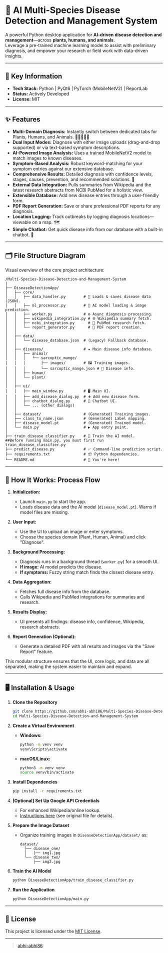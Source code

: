 
# 🦠 AI Multi-Species Disease Detection and Management System

A powerful Python desktop application for **AI-driven disease detection and management**—across **plants, humans, and animals**.  
Leverage a pre-trained machine learning model to assist with preliminary diagnosis, and empower your research or field work with data-driven insights.

---

## 🚀 Key Information

- **Tech Stack:** Python | PyQt6 | PyTorch (MobileNetV2) | ReportLab
- **Status:** Actively Developed
- **License:** MIT

---

## ✨ Features

- **Multi-Domain Diagnosis:** Instantly switch between dedicated tabs for Plants, Humans, and Animals. 🌳🧑‍🤝‍🧑🐅
- **Dual Input Modes:** Diagnose with either image uploads (drag-and-drop supported) or via text-based symptom descriptions.
- **AI-Powered Image Analysis:** Uses a trained MobileNetV2 model to match images to known diseases.
- **Symptom-Based Analysis:** Robust keyword-matching for your symptom entries against our extensive database.
- **Comprehensive Results:** Detailed diagnosis with confidence levels, stages, causes, prevention, and recommended solutions. 📄
- **External Data Integration:** Pulls summaries from Wikipedia and the latest research abstracts from NCBI PubMed for a holistic view.
- **Extensible Database:** Add new disease entries through a user-friendly form.
- **PDF Report Generation:** Save or share professional PDF reports for any diagnosis.
- **Location Logging:** Track outbreaks by logging diagnosis locations—viewable on a map. 🗺️
- **Simple Chatbot:** Get quick disease info from our database with a built-in chatbot. 🤖

---

## 🗂️ File Structure Diagram

Visual overview of the core project architecture:

```
/Multi-Species-Disease-Detection-and-Management-System
|
├── DiseaseDetectionApp/
│   ├── core/
│   │   ├── data_handler.py        # 🧠 Loads & saves disease data (JSON).
│   │   ├── ml_processor.py        # 🤖 AI model loading & image prediction.
│   │   ├── worker.py              # ⚙️ Async diagnosis processing.
│   │   ├── wikipedia_integration.py # 🌐 Wikipedia summary fetch.
│   │   ├── ncbi_integration.py      # 🔬 PubMed research fetch.
│   │   └── report_generator.py      # 📄 PDF report creation.
│   │
│   ├── data/
│   │   └── disease_database.json  # (Legacy) Fallback database.
│   │
│   ├── diseases/                  # ★ Main disease info database.
│   │   ├── animal/
│   │   │   └── sarcoptic_mange/
│   │   │       ├── images/        # 🖼️ Training images.
│   │   │       └── sarcoptic_mange.json # 📝 Disease info.
│   │   ├── human/
│   │   └── plant/
│   │
│   ├── ui/
│   │   ├── main_window.py         # 🖥️ Main UI.
│   │   ├── add_disease_dialog.py  # ➕ Add new disease form.
│   │   ├── chatbot_dialog.py      # 💬 Chatbot UI.
│   │   └── ... (other dialogs)
│   │
│   ├── dataset/                   # (Generated) Training images.
│   ├── class_to_name.json         # (Generated) Label mapping.
│   ├── disease_model.pt           # (Generated) Trained model.
│   └── main.py                    # ▶️ App entry point.
│
├── train_disease_classifier.py    # 🚂 Train the AI model.     ##Before running main.py, you must first run train_disease_classifier.py
├── predict_disease.py             # ✅ Command-line prediction script.
├── requirements.txt               # 📦 Python dependencies.
└── README.md                      # 📖 You're here!
```

---

## 🧭 How It Works: Process Flow

1. **Initialization:**  
   - Launch `main.py` to start the app.  
   - Loads disease data and the AI model (`disease_model.pt`). Warns if model files are missing.

2. **User Input:**  
   - Use the UI to upload an image or enter symptoms.  
   - Choose the species domain (Plant, Human, Animal) and click "Diagnose".

3. **Background Processing:**  
   - Diagnosis runs in a background thread (`worker.py`) for a smooth UI.  
   - **If image:** AI model predicts the disease.
   - **If symptoms:** Fuzzy string match finds the closest disease entry.

4. **Data Aggregation:**  
   - Fetches full disease info from the database.  
   - Calls Wikipedia and PubMed integrations for summaries and research.

5. **Results Display:**  
   - UI presents all findings: disease info, confidence, Wikipedia, research abstracts.

6. **Report Generation (Optional):**  
   - Generate a detailed PDF with all results and images via the "Save Report" feature.

This modular structure ensures that the UI, core logic, and data are all separated, making the system easier to maintain and expand.

---

## 🖥️ Installation & Usage

1. **Clone the Repository**
    ```sh
    git clone https://github.com/abhi-abhi86/Multi-Species-Disease-Detection-and-Management-System.git
    cd Multi-Species-Disease-Detection-and-Management-System
    ```

2. **Create a Virtual Environment**
    - **Windows:**
      ```sh
      python -m venv venv
      venv\Scripts\activate
      ```
    - **macOS/Linux:**
      ```sh
      python3 -m venv venv
      source venv/bin/activate
      ```

3. **Install Dependencies**
    ```sh
    pip install -r requirements.txt
    ```

4. **[Optional] Set Up Google API Credentials**
    - For enhanced Wikipedia/online lookup.  
    - [Instructions here](https://console.cloud.google.com/) (see original file for details).

5. **Prepare the Image Dataset**
    - Organize training images in `DiseaseDetectionApp/dataset/` as:
      ```
      dataset/
        ├── disease_one/
        │   ├── img1.jpg
        └── disease_two/
            ├── img2.jpg
      ```

6. **Train the AI Model**
    ```sh
    python DiseaseDetectionApp/train_disease_classifier.py
    ```

7. **Run the Application**
    ```sh
    python DiseaseDetectionApp/main.py
    ```

---

## 📄 License

This project is licensed under the [MIT License](LICENSE).

---

>  [abhi-abhi86](https://github.com/abhi-abhi86) 
